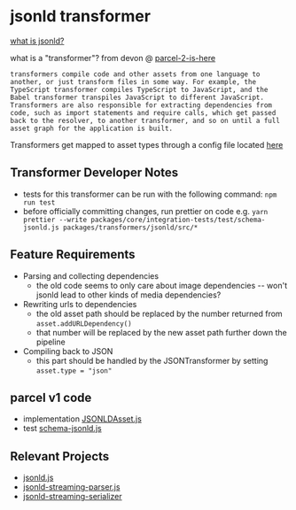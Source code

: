 # jsonld transformer

[what is jsonld?](https://json-ld.org/)

what is a "transformer"? from devon @ [parcel-2-is-here](https://medium.com/@devongovett/parcel-2-0-0-alpha-1-is-here-8b160c6e3f7e)

    transformers compile code and other assets from one language to another, or just transform files in some way. For example, the TypeScript transformer compiles TypeScript to JavaScript, and the Babel transformer transpiles JavaScript to different JavaScript. Transformers are also responsible for extracting dependencies from code, such as import statements and require calls, which get passed back to the resolver, to another transformer, and so on until a full asset graph for the application is built.

Transformers get mapped to asset types through a config file located [here](https://github.com/parcel-bundler/parcel/blob/v2/packages/configs/default/index.json)

## Transformer Developer Notes

- tests for this transformer can be run with the following command: `npm run test`
- before officially committing changes, run prettier on code e.g. `yarn prettier --write packages/core/integration-tests/test/schema-jsonld.js packages/transformers/jsonld/src/*`

## Feature Requirements

- Parsing and collecting dependencies
  - the old code seems to only care about image dependencies -- won't jsonld lead to other kinds of media dependencies?
- Rewriting urls to dependencies
  - the old asset path should be replaced by the number returned from `asset.addURLDependency()`
  - that number will be replaced by the new asset path further down the pipeline
- Compiling back to JSON
  - this part should be handled by the JSONTransformer by setting `asset.type = "json"`

## parcel v1 code

- implementation [JSONLDAsset.js](https://github.com/parcel-bundler/parcel/blob/1.x/src/assets/JSONLDAsset.js)
- test [schema-jsonld.js](https://github.com/parcel-bundler/parcel/blob/v2/packages/core/integration-tests/test/schema-jsonld.js)

## Relevant Projects

- [jsonld.js](https://github.com/digitalbazaar/jsonld.js)
- [jsonld-streaming-parser.js](https://github.com/rubensworks/jsonld-streaming-parser.js)
- [jsonld-streaming-serializer](https://github.com/rubensworks/jsonld-streaming-serializer.js)
